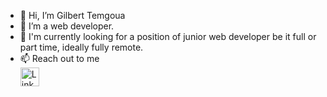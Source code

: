 - 👋 Hi, I’m Gilbert Temgoua
- 🌱 I’m a web developer.
- 👀 I'm currently looking for a position of junior web developer be it full or part time, ideally fully remote.
- 📫 Reach out to me <br>
 [<img src="https://cdn0.iconfinder.com/data/icons/social-15/200/linkedin-512.png" alt="LinkedIn" width = "30" />](https://www.linkedin.com/in/temgoua)
<!--[<img src="https://static01.nyt.com/images/2014/08/10/magazine/10wmt/10wmt-superJumbo-v4.jpg" alt="Twitter" width="40" />](https://twitter.com/GilbertTemgoua)
[<img src="https://seeklogo.com/images/F/facebook-icon-circle-logo-09F32F61FF-seeklogo.com.png" alt="Facebook" width="30" />](https://www.facebook.com/gilberttemgoua)

tem-ctrl/tem-ctrl is a ✨ special ✨ repository because its `README.md` (this file) appears on your GitHub profile.
You can click the Preview link to take a look at your changes.
--->

<!---  [![Gilbert Temgoua'a GtiHub stats](https://github-readme-stats.vercel.app/api?username=tem-ctrl)](https://github.com/anuraghazra/github-readme-stats) --->
<!--- [![Top Langs](https://github-readme-stats-git-masterrstaa-rickstaa.vercel.app/api/top-langs/?username=tem-ctrl)](https://github.com/anuraghazra/github-readme-stats) --->
